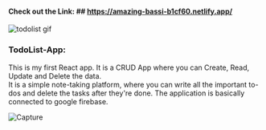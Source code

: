 #### Check out the Link: ## https://amazing-bassi-b1cf60.netlify.app/

![todolist gif](https://user-images.githubusercontent.com/75125943/103810073-9b82ab00-5080-11eb-90ae-817cde639bec.gif)


### TodoList-App:

 This is my first React app. It is a CRUD App where you can Create, Read, Update and Delete the data.  
 It is a simple note-taking platform, where you can write all the important to-dos and delete the tasks after they're done. 
 The application is basically connected to google firebase.

![Capture](https://user-images.githubusercontent.com/75125943/103810891-04b6ee00-5082-11eb-8e5b-6b2050f4012d.PNG)
